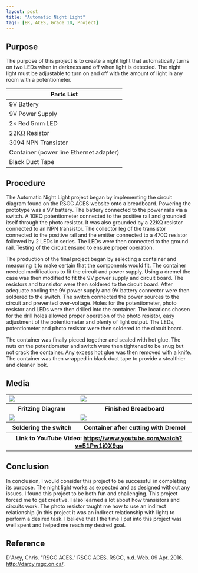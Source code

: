 ```yaml
---
layout: post
title: "Automatic Night Light"
tags: [ER, ACES, Grade 10, Project]
---
```


Purpose
-------
The purpose of this project is to create a night light that automatically turns on two LEDs when in darkness and off when light is detected. The night light must be adjustable to turn on and off with the amount of light in any room with a potentiometer.

Parts List|
----------|
9V Battery|9V Battery Adapter
9V Power Supply|5KΩ-200KΩ Photosensitive Resistor
2× Red 5mm LED|470Ω Resistor
22KΩ Resistor|100KΩ Potentiometer
3094 NPN Transistor|Small Circuit Board
Container (power line Ethernet adapter)|SPDT Switch
Black Duct Tape|


Procedure
---------
The Automatic Night Light project began by implementing the circuit diagram found on the RSGC ACES website onto a breadboard. Powering the prototype was a 9V battery. The battery connected to the power rails via a switch. A 10KΩ potentiometer connected to the positive rail and grounded itself through the photo resistor. It was also grounded by a 22KΩ resistor connected to an NPN transistor. The collector leg of the transistor connected to the positive rail and the emitter connected to a 470Ω resistor followed by 2 LEDs in series. The LEDs were then connected to the ground rail. Testing of the circuit ensued to ensure proper operation.

The production of the final project began by selecting a container and measuring it to make certain that the components would fit.  The container needed modifications to fit the circuit and power supply. Using a dremel the case was then modified to fit the 9V power supply and circuit board. The resistors and transistor were then soldered to the circuit board. After adequate cooling the 9V power supply and 9V battery connector were then soldered to the switch. The switch connected the power sources to the circuit and prevented over-voltage. Holes for the potentiometer, photo resistor and LEDs were then drilled into the container. The locations chosen for the drill holes allowed proper operation of the photo resistor, easy adjustment of the potentiometer and plenty of light output. The LEDs, potentiometer and photo resistor were then soldered to the circuit board.

The container was finally pieced together and sealed with hot glue. The nuts on the potentiometer and switch were then tightened to be snug but not crack the container. Any excess hot glue was then removed with a knife. The container was then wrapped in black duct tape to provide a stealthier and cleaner look.

Media
-----
<table>
  <tr>
    <td>
      <img src="https://emcauliffe.ca/Images/ER%20Reports/Grade%2010/Automatic%20Night-light/Picture1.png">
    </td>
    <td>
      <img src="https://emcauliffe.ca/Images/ER%20Reports/Grade%2010/Automatic%20Night-light/IMG_20160401_092136.jpg">
    </td>
  </tr>
  <tr>
    <th>Fritzing Diagram</th>
    <th>Finished Breadboard</th>
  </tr>
  <tr>
    <td>
      <img src="https://emcauliffe.ca/Images/ER%20Reports/Grade%2010/Automatic%20Night-light/IMG_20160407_155123.jpg">
    </td>
    <td>
      <img src="https://emcauliffe.ca/Images/ER%20Reports/Grade%2010/Automatic%20Night-light/IMG_20160407_130846.jpg">
    </td>
  </tr>
  <tr>
    <th>Soldering the switch</th>
    <th>Container after cutting with Dremel</th>
  </tr>
  <tr>
    <th colspan="2">Link to YouTube Video: <a href="https://www.youtube.com/watch?v=51Pw1j0X9qs">https://www.youtube.com/watch?v=51Pw1j0X9qs</a></th>
  </tr>
</table>

Conclusion
-----
In conclusion, I would consider this project to be successful in completing its purpose. The night light works as expected and as designed without any issues. I found this project to be both fun and challenging. This project forced me to get creative. I also learned a lot about how transistors and circuits work. The photo resistor taught me how to use an indirect relationship (in this project it was an indirect relationship with light) to perform a desired task. I believe that I the time I put into this project was well spent and helped me reach my desired goal.

Reference
-----
D'Arcy, Chris. "RSGC ACES." RSGC ACES. RSGC, n.d. Web. 09 Apr. 2016. <http://darcy.rsgc.on.ca/>.
